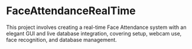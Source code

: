 # FaceAttendanceRealTime
This project involves creating a real-time Face Attendance system with an elegant GUI and live database integration, covering setup, webcam use, face recognition, and database management.
